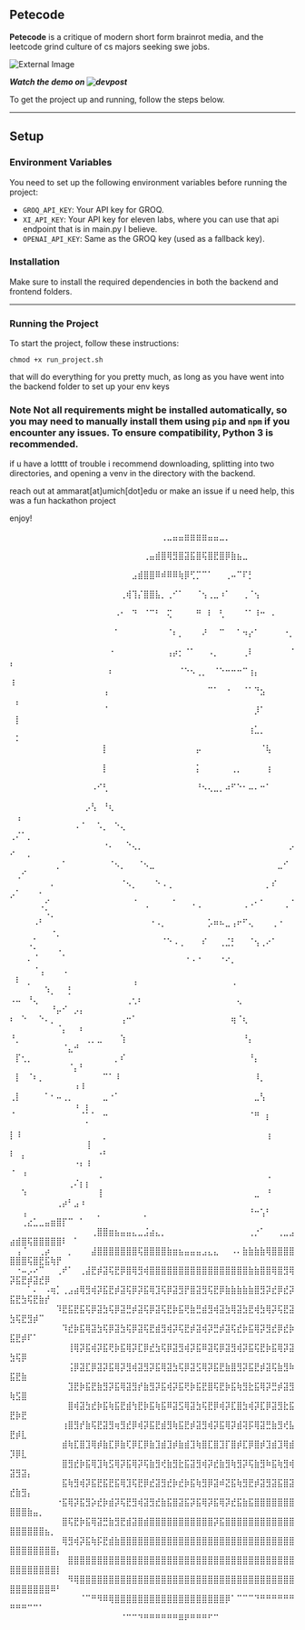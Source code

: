 ## Petecode

**Petecode** is a critique of modern short form brainrot media, and the leetcode grind culture of cs majors seeking swe jobs. 

![External Image](https://d112y698adiu2z.cloudfront.net/photos/production/software_photos/003/051/756/datas/gallery.jpg)

***Watch the demo on ![devpost](https://www.devpost.com/software/petecode)***

To get the project up and running, follow the steps below.

---

## Setup

### Environment Variables

You need to set up the following environment variables before running the project:

- `GROQ_API_KEY`: Your API key for GROQ.
- `XI_API_KEY`: Your API key for eleven labs, where you can use that api endpoint that is in main.py I believe.
- `OPENAI_API_KEY`: Same as the GROQ key (used as a fallback key).

### Installation

Make sure to install the required dependencies in both the backend and frontend folders.

---

### Running the Project

To start the project, follow these instructions:

```
chmod +x run_project.sh
```
that will do everything for you pretty much, as long as you have went into the backend folder to set up your env keys

### Note Not all requirements might be installed automatically, so you may need to manually install them using `pip` and `npm` if you encounter any issues. To ensure compatibility, Python 3 is recommended.

if u have a lotttt of trouble i recommend downloading, splitting into two directories, and opening a venv in the directory with the backend.

reach out at ammarat[at]umich[dot]edu or make an issue if u need help, this was a fun hackathon project


enjoy!

⠀⠀⠀⠀⠀⠀⠀⠀⠀⠀⠀⠀⠀⠀⠀⠀⠀⠀⠀⠀⠀⠀⠀⠀⠀⠀⢀⣀⣤⣤⣶⣶⣶⣶⣤⣤⣀⡀⠀⠀⠀⠀⠀⠀⠀⠀⠀⠀⠀⠀⠀⠀⠀⠀⠀⠀⠀⠀⠀⠀⠀⠀⠀
⠀⠀⠀⠀⠀⠀⠀⠀⠀⠀⠀⠀⠀⠀⠀⠀⠀⠀⠀⠀⠀⠀⠀⢀⣤⣾⣿⢿⣻⣿⣽⣯⣿⢯⣿⣟⣿⡿⣷⣦⣀⠀⠀⠀⠀⠀⠀⠀⠀⠀⠀⠀⠀⠀⠀⠀⠀⠀⠀⠀⠀⠀⠀
⠀⠀⠀⠀⠀⠀⠀⠀⠀⠀⠀⠀⠀⠀⠀⠀⠀⠀⠀⠀⠀⣠⣾⣿⣿⠿⠾⠿⠿⢷⡿⢋⡉⠉⠁⠀⠀⢀⠤⠉⠏⡃⠀⠀⠀⠀⠀⠀⠀⠀⠀⠀⠀⠀⠀⠀⠀⠀⠀⠀⠀⠀⠀
⠀⠀⠀⠀⠀⠀⠀⠀⠀⠀⠀⠀⠀⠀⠀⠀⠀⠀⠀⢀⢾⢹⡌⣿⣿⣧⡀⢀⠊⠁⠀⠀⠈⢢⢀⣀⠰⠁⠀⠀⢀⠈⢢⠀⠀⠀⠀⠀⠀⠀⠀⠀⠀⠀⠀⠀⠀⠀⠀⠀⠀⠀⠀
⠀⠀⠀⠀⠀⠀⠀⠀⠀⠀⠀⠀⠀⠀⠀⠀⠀⠀⠠⠂⠀⠙⠀⠈⠉⠃⠀⢍⠀⠀⠀⠀⠛⠀⠇⠀⢃⠀⠀⠀⠈⠁⠸⠒⠀⠄⠀⠀⠀⠀⠀⠀⠀⠀⠀⠀⠀⠀⠀⠀⠀⠀⠀
⠀⠀⠀⠀⠀⠀⠀⠀⠀⠀⠀⠀⠀⠀⠀⠀⠀⠀⠁⠀⠀⠀⠀⠀⠀⠀⠀⠈⠆⡀⠀⠀⠀⠜⠀⠀⠉⠀⠀⠁⠲⡔⠁⠀⠀⠀⠀⠐⡀⠀⠀⠀⠀⠀⠀⠀⠀⠀⠀⠀⠀⠀⠀
⠀⠀⠀⠀⠀⠀⠀⠀⠀⠀⠀⠀⠀⠀⠀⠀⠀⠐⠀⠀⠀⠀⠀⠀⠀⠀⠀⢠⡴⡂⠈⠁⠀⠀⠠⡀⠀⠀⠀⠀⢀⠇⠀⠀⠀⠀⠀⠀⠈⡄⠀⠀⠀⠀⠀⠀⠀⠀⠀⠀⠀⠀⠀
⠀⠀⠀⠀⠀⠀⠀⠀⠀⠀⠀⠀⠀⠀⠀⠀⠀⠆⠀⠀⠀⠀⠀⠀⠀⠀⠀⠀⠀⠈⠑⠢⢀⡀⠀⠈⠑⠒⠒⠒⠉⢰⡄⠀⠀⠀⠀⠀⠀⢰⠀⠀⠀⠀⠀⠀⠀⠀⠀⠀⠀⠀⠀
⠀⠀⠀⠀⠀⠀⠀⠀⠀⠀⠀⠀⠀⠀⠀⠀⢠⠀⠀⠀⠀⠀⠀⠀⠀⠀⠀⠀⠀⠀⠀⠀⠀⠀⠉⠁⠀⠐⠀⠀⠈⠁⠙⣢⠀⠀⠀⠀⠀⠀⡄⠀⠀⠀⠀⠀⠀⠀⠀⠀⠀⠀⠀
⠀⠀⠀⠀⠀⠀⠀⠀⠀⠀⠀⠀⠀⠀⠀⠀⠈⠀⠀⠀⠀⠀⠀⠀⠀⠀⠀⠀⠀⠀⠀⠀⠀⠀⠀⠀⠀⠀⠀⠀⠀⠀⡸⠁⠀⠀⠀⠀⠀⠀⡇⠀⠀⠀⠀⠀⠀⠀⠀⠀⠀⠀⠀
⠀⠀⠀⠀⠀⠀⠀⠀⠀⠀⠀⠀⠀⠀⠀⠀⠀⠀⠀⠀⠀⠀⠀⠀⠀⠀⠀⠀⠀⠀⠀⠀⠀⠀⠀⠀⠀⠀⠀⠀⠀⢰⣁⡀⠀⠀⠀⠀⠀⠀⠅⠀⠀⠀⠀⠀⠀⠀⠀⠀⠀⠀⠀
⠀⠀⠀⠀⠀⠀⠀⠀⠀⠀⠀⠀⠀⠀⠀⠀⡇⠀⠀⠀⠀⠀⠀⠀⠀⠀⠀⠀⠀⠀⠀⠀⡤⠀⠀⠀⠀⠀⠀⠀⠀⠀⠀⠈⢧⠀⠀⠀⠀⠀⠀⠀⠀⠀⠀⠀⠀⠀⠀⠀⠀⠀⠀
⠀⠀⠀⠀⠀⠀⠀⠀⠀⠀⠀⠀⠀⠀⠀⠀⡇⠀⠀⠀⠀⠀⠀⠀⠀⠀⠀⠀⠀⠀⠀⠀⡅⠀⠀⠀⠀⠀⢀⡀⠀⠀⠀⠀⢰⠀⠀⠀⠀⠀⠀⠀⠀⠀⠀⠀⠀⠀⠀⠀⠀⠀⠀
⠀⠀⠀⠀⠀⠀⠀⠀⠀⠀⠀⠀⠀⠀⠠⠊⢃⠀⠀⠀⠀⠀⠀⠀⠀⠀⠀⠀⠀⠀⠀⠀⠘⠢⢄⣀⡀⠴⠋⠑⠂⠤⠄⠒⠁⠀⠀⠀⠀⠀⠀⠀⠀⠀⠀⠀⠀⠀⠀⠀⠀⠀⠀
⠀⠀⠀⠀⠀⠀⠀⠀⠀⠀⠀⠀⠀⡠⢣⠀⠘⢆⠀⠀⠀⠀⠀⠀⠀⠀⠀⠀⠀⠀⠀⠀⠀⠀⠀⠀⠀⠀⠀⠀⠀⠀⠀⠀⠀⠀⠀⠀⠀⠀⢠⠀⠀⠀⠀⠀⠀⠀⠀⠀⠀⠀⠀
⠀⠀⠀⠀⠀⠀⠀⠀⠀⠀⠀⠠⠈⠀⠀⠡⡀⠀⠑⢄⠀⠀⠀⠀⠀⠀⠀⠀⠀⠀⠀⠀⠀⠀⠀⠀⠀⠀⠀⠀⠀⠀⠀⠀⠀⠀⠀⠀⠀⢀⠌⠁⡀⠀⠀⠀⠀⠀⠀⠀⠀⠀⠀
⠀⠀⠀⠀⠀⠀⠀⠀⠀⠀⠀⠀⠀⠀⠀⠀⠐⠄⠀⠀⠑⢄⡀⠀⠀⠀⠀⠀⠀⠀⠀⠀⠀⠀⠀⠀⠀⠀⠀⠀⠀⠀⠀⠀⠀⠀⠀⠀⡠⠊⠀⠀⠄⠀⠀⠀⠀⠀⠀⠀⠀⠀⠀
⠀⠀⠀⠀⠀⠀⠀⠀⡀⠁⠀⠀⠀⠀⠀⠀⠀⠈⠢⡀⠀⠀⠈⠢⣀⠀⠀⠀⠀⠀⠀⠀⠀⠀⠀⠀⠀⠀⠀⠀⠀⠀⠀⠀⠀⠀⣀⠊⠀⠀⢀⠊⠀⠀⠀⠀⠀⠀⠀⠀⠀⠀⠀
⠀⠀⠀⠀⠀⠀⠀⠄⠀⠀⠀⠀⠀⠀⠀⠀⠀⠀⠀⠈⠢⡀⠀⠀⠀⠑⠠⢀⠀⠀⠀⠀⠀⠀⠀⠀⠀⠀⠀⠀⠀⠀⠀⠀⡀⠎⠀⠀⠀⡠⠁⠀⠀⠀⠂⠀⠀⠀⠀⠀⠀⠀⠀
⠀⠀⠀⠀⠀⢀⠊⠀⠀⠀⠀⠀⠀⠀⠀⠀⠀⠀⠀⠀⠀⠈⠀⢀⠀⠀⠀⠀⠁⠀⠀⠠⢀⠀⠀⠀⠀⠀⠀⠀⢀⠠⠂⠁⠀⠀⠀⢀⠈⠀⠀⠀⠀⠀⠀⠡⡀⠀⠀⠀⠀⠀⠀
⠀⠀⠀⠀⠠⠃⠀⠀⠀⠀⠀⠀⠀⠀⠀⠀⠀⠀⠀⠀⠀⠀⠀⠀⠐⠠⡀⠀⠀⠀⠀⠀⠀⠀⡡⠶⠦⣀⢠⠖⠋⢄⠀⠀⠀⢀⠐⠀⠀⠀⠀⠀⠀⠀⠀⠀⠐⡀⠀⠀⠀⠀⠀
⠀⠀⠀⢀⠁⠀⠀⠀⠀⠀⠀⠀⠀⠀⠀⠀⠀⠀⠀⠀⠀⠀⠀⠀⠀⠀⠈⠑⠠⢀⠀⠀⠀⠎⠀⠀⢀⣈⡃⠀⠀⠈⢢⢀⠔⠁⠀⠀⠀⠀⠀⠀⠀⢁⠀⠀⠀⠐⡀⠀⠀⠀⠀
⠀⠀⠀⠂⠀⠀⠀⠀⠀⠀⠀⠀⠀⠀⠀⠀⠀⠀⠀⠀⠀⠀⠀⠀⠀⠀⠀⠀⠀⠀⠈⠐⠈⠀⠀⠀⠈⠊⠄⠀⠀⠀⠀⠀⠀⠀⠀⠀⠀⠀⠀⠀⠀⠈⢠⠀⠀⠀⠠⠀⠀⠀⠀
⠀⠇⠀⡀⠀⠀⠀⠀⠀⠀⠀⠀⠀⠀⠀⠀⠀⠀⠀⠀⠀⢠⠀⠀⠀⠀⠀⠀⠀⠀⠀⠀⠀⠀⠀⠀⠀⠀⢀⠀⠀⠀⠀⠀⠀⠀⠀⠀⠀⠀⠀⠀⠀⠀⠀⠱⡀⠀⠀⡃⠀⠀⠀
⠠⠤⠀⠘⢄⠀⠀⠀⠀⠀⠀⠀⠀⠀⠀⠀⠀⠀⠀⠀⢀⢂⠆⠀⠀⠀⠀⠀⠀⠀⠀⠀⠀⠀⠀⠀⠀⠀⠀⢄⠀⠀⠀⠀⠀⠀⠀⠀⠀⠀⠀⠀⠀⠀⠀⠀⠘⡤⠊⠀⡠⡄⠀
⠆⠀⠑⠀⠀⠑⠄⡀⠀⠀⠀⠀⠀⠀⠀⠀⠀⠀⠀⢠⠒⠁⠀⠀⠀⠀⠀⠀⠀⠀⠀⠀⠀⠀⠀⠀⠀⠀⢶⠈⢆⠀⠀⠀⠀⠀⠀⠀⠀⠀⠀⠀⠀⠀⠀⠀⠀⠈⡄⠀⠀⠆⠀
⠘⡀⠀⠀⠀⠀⠀⠀⠀⠀⠀⠀⠀⢀⡀⣀⠀⠀⠀⢱⠀⠀⠀⠀⠀⠀⠀⠀⠀⠀⠀⠀⠀⠀⠀⠀⠀⠀⠀⠀⠘⡄⠀⠀⠀⠀⠀⠀⠀⠀⠀⠀⠀⠀⠀⠀⠀⠀⠈⣄⠚⠀⠀
⠀⡏⢂⡀⠀⠀⠀⠀⠀⠀⠀⠀⠀⠀⠀⠀⠀⠀⡀⠎⠀⠀⠀⠀⠀⠀⠀⠀⠀⠀⠀⠀⠀⠀⠀⠀⠀⠀⠀⠀⠀⠘⡄⠀⠀⠀⠀⠀⠀⠀⠀⠀⠀⠀⠀⠀⠀⠀⠀⠈⡄⠃⠀
⠀⡇⠀⠈⠆⡀⠀⠀⠀⠀⠀⠀⠀⠀⠀⠀⠉⠁⠸⠀⠀⠀⠀⠀⠀⠀⠀⠀⠀⠀⠀⠀⠀⠀⠀⠀⠀⠀⠀⠀⠀⠀⠸⡀⠀⠀⠀⠀⠀⠀⠀⠀⠀⠀⠀⠀⠀⠀⠀⠀⠰⠸⠀
⢀⡇⠀⠀⠀⠀⠁⠂⠤⢀⡀⠀⠀⠀⠀⠀⣀⠐⠁⠀⠀⠀⠀⠀⠀⠀⠀⠀⠀⠀⠀⠀⠀⠀⠀⠀⠀⠀⠀⠀⠀⠀⣀⢣⠀⠀⠀⠀⠀⠀⠀⠀⠀⠀⠀⠀⠀⠀⠀⠀⠰⠀⡆
⠈⠀⠀⠀⠀⠀⠀⠀⠀⠀⠀⠀⠈⠁⠁⠀⠒⠀⠀⠀⠀⠀⠀⠀⠀⠀⠀⠀⠀⠀⠀⠀⠀⠀⠀⠀⠀⠀⠀⠀⠀⠈⠛⠀⡆⠀⠀⠀⠀⠀⠀⠀⠀⠀⠀⠀⠀⠀⠀⠀⠀⠀⠁
⡇⠸⠀⠀⠀⠀⠀⠀⠀⠀⠀⠀⠀⠀⠀⠀⡀⠀⠀⠀⠀⠀⠀⠀⠀⠀⠀⠀⠀⠀⠀⠀⠀⠀⠀⠀⠀⠀⠀⠀⠀⠀⠀⠀⢰⠀⠀⠀⠀⠀⠀⠀⠀⠀⠀⠀⠀⠀⠀⠀⠀⠀⢸
⠇⠀⡄⠀⠀⠀⠀⠀⠀⠀⠀⠀⠀⠀⠀⠐⠃⠀⠀⠀⠀⠀⠀⠀⠀⠀⠀⠀⠀⠀⠀⠀⠀⠀⠀⠀⠀⠀⠀⠀⠀⠀⠀⠀⠀⠀⠀⠀⠀⠀⠀⠀⠀⠀⠀⠀⠀⠀⠀⠀⠐⠆⠸
⠈⠀⠰⠀⠀⠀⠀⠀⠀⠀⠀⠀⠀⠀⠀⢀⠀⠀⠀⠀⠀⠀⠀⠀⠀⠀⠀⠀⠀⠀⠀⠀⠀⠀⠀⠀⠀⠀⠀⠀⠀⠀⠀⠀⢀⠀⠀⠀⠀⠀⠀⠀⠀⠀⠀⠀⠀⠀⠀⢀⠌⡆⡆
⠀⠀⠱⠀⠀⠀⠀⠀⠀⠀⠀⠀⠀⠀⠀⢸⠀⠀⠀⠀⠀⠀⠀⠀⠀⠀⠀⠀⠀⠀⠀⠀⠀⠀⠀⠀⠀⠀⠀⠀⠀⠀⣀⠀⠘⠀⠀⠀⠀⠀⠀⠀⠀⠀⠀⠀⠀⢀⡴⠃⣠⠰⠀
⠀⠀⢠⠀⠀⠀⠀⠀⠀⠀⠀⠀⠀⠀⠀⡀⠀⠀⠀⠀⠀⠀⠀⡀⠀⠀⠀⠀⠀⠀⠀⠀⠀⠀⠀⠀⠀⠀⠀⠀⠀⠘⠒⢡⠃⠀⠀⠀⠀⠀⠀⢀⣔⣁⣀⣤⣶⣿⡏⠉⠀⠁⠀
⠀⠀⠀⠀⠀⠀⠀⠀⠀⠀⠀⠀⠀⠀⢀⣿⣿⣶⣦⣤⣤⣄⣀⣨⣴⣄⡀⠀⠀⠀⠀⠀⠀⠀⠀⠀⠀⠀⠀⠀⠀⢀⡐⠁⠀⠀⢀⣀⣠⣴⣾⣿⢯⣿⣿⣿⣿⣿⠇⠀⠁⠀⠀
⠀⢠⠈⠀⠀⢀⡴⠀⠀⠀⡀⠀⠀⠀⣼⣿⣿⣿⣿⣿⣿⣿⢯⣿⣿⣿⣿⣷⣶⣦⣤⣤⣤⣠⣄⣄⠀⠀⠠⠄⣷⣷⣷⣷⢿⣿⣿⣿⣿⣿⣿⣿⢯⣿⣟⣯⢷⡟⠀⠀⠀⠀⠀
⠀⠐⠤⡠⠔⠉⠀⠀⢀⠞⠁⠀⢀⣼⣟⡾⣽⢯⣟⡿⣿⢿⣻⢾⣿⣿⣿⣿⣿⣿⣿⣿⣿⣿⣿⣿⣿⣿⣿⣿⣿⣷⣷⣿⣿⢿⣿⣻⢿⡽⣯⣟⡾⣽⣞⡿⠀⠀⠀⠀⠀⠀
⠀⠀⠀⠁⠄⠀⠠⢶⡁⢀⣠⣴⢿⣻⢾⡽⣯⣟⡾⣽⢯⡿⡽⣯⢿⣹⢯⡿⣽⣻⡟⣿⣽⣻⢯⣟⡿⣷⣷⣷⣷⣷⣿⣻⡽⣞⡿⣞⡽⣯⣟⣳⢯⣟⣷⡞⠀⠀⠀⠀⠀⠀⠀
⠀⠀⠀⠀⠀⠀⠀⠀⠹⣟⣯⣟⣯⢯⡿⣽⣳⢯⡿⣽⣛⡾⣽⢯⡿⣽⢯⣟⡷⣯⢟⣷⣛⣾⣻⢾⣽⣳⢿⣽⣳⣟⢾⣳⢿⡽⢯⣟⣽⣳⢯⣟⣻⡾⠉⠀⠀⠀⠀⠀⠀⠀⠀
⠀⠀⠀⠀⠀⠀⠀⠀⠀⠹⣞⡷⣯⢿⣽⣳⢯⡿⣽⣳⢯⡿⣽⢯⣟⣾⣻⢾⡽⢯⣟⡾⣽⢾⡽⣛⡾⣽⢯⣞⡷⣯⢿⡽⣻⣞⡿⣞⡷⣯⣟⡾⠏⠁⠀⠀⠀⠀⠀⠀⠀⠀⠀
⠀⠀⠀⠀⠀⠀⠀⠀⠀⠀⢸⢿⡽⣯⢾⡽⣯⢟⡷⣯⢿⡽⣏⡿⣞⣳⢯⡿⣽⣻⢾⡽⣯⠿⣽⢯⡿⣽⣻⢾⡽⣯⢯⣟⡷⣯⢿⡽⣽⣳⢯⡿⠀⠀⠀⠀⠀⠀⠀⠀⠀⠀⠀
⠀⠀⠀⠀⠀⠀⠀⠀⠀⠀⢨⡿⣽⣏⡿⣽⡽⣯⢿⡽⣻⢾⣽⣻⡽⣯⢿⣽⣳⢯⡿⣽⣫⢿⡽⣯⣟⣷⣿⣻⡽⣯⣟⡾⣽⢯⣷⣻⠷⣯⣟⣷⠀⠀⠀⠀⠀⠀⠀⠀⠀⠀⠀
⠀⠀⠀⠀⠀⠀⠀⠀⠀⠀⣹⣟⡷⣯⣟⣷⣻⡽⣯⢿⣽⣻⡞⣷⣻⡽⣯⢾⡽⣯⢟⡷⣯⣟⣿⢯⣟⡷⣯⢷⣻⣗⣯⢿⡽⣛⡾⣽⣻⢷⣫⣿⠀⠀⠀⠀⠀⠀⠀⠀⠀⠀⠀
⠀⠀⠀⠀⠀⠀⠀⠀⠀⠀⣿⢾⣽⣳⣞⡷⣯⢷⣯⣟⣾⢳⣟⡷⣯⢷⣯⠿⣽⣫⢿⣽⣳⢯⣟⡿⢾⡽⣏⣿⣳⢾⡽⣏⡿⣽⣻⣗⣯⣟⡷⣟⠀⠀⠀⠀⠀⠀⠀⠀⠀⠀⠀
⠀⠀⠀⠀⠀⠀⠀⠀⠀⢰⣿⣻⡞⣷⢯⣟⣽⣻⢶⣻⣞⡿⢾⡽⣯⣟⣾⣻⢷⣯⣟⡾⣽⣻⢾⡽⣯⢿⡽⣾⢽⡯⢿⣽⣛⣷⣻⢞⣧⣟⡾⣇⠀⠀⠀⠀⠀⠀⠀⠀⠀⠀⠀
⠀⠀⠀⠀⠀⠀⠀⠀⠀⣾⢷⣏⣿⣹⢿⡾⣷⣏⡿⣷⢏⡿⣏⡿⣷⣹⣾⣹⡾⣷⣾⣹⢷⣿⣏⣿⣹⡏⣿⡾⣏⡿⣿⡾⣹⣾⣹⢿⣾⡹⡿⣇⠀⠀⠀⠀⠀⠀⠀⠀⠀⠀⠀
⠀⠀⠀⠀⠀⠀⠀⠀⠀⣿⣻⣞⡷⣯⢿⣹⢷⣫⢿⡽⣯⢿⡽⢯⣷⣻⢞⣷⣻⣗⣯⣽⣻⢾⡽⣞⣷⣻⢷⣻⡽⢯⣷⣻⠷⣯⢷⣻⢾⣽⣻⣽⡄⠀⠀⠀⠀⠀⠀⠀⠀⠀⠀
⠀⠀⠀⠀⠀⠀⠀⠀⠀⣯⢷⣻⢾⡽⣯⣟⣯⣟⣯⢿⣹⢯⣟⡿⣞⣽⣻⣞⡷⣞⡷⣯⢷⣻⡿⣽⠾⣝⣯⢷⣻⣟⡾⣽⣻⣽⣯⣿⣽⣞⣷⣻⡄⠀⠀⠀⠀⠀⠀⠀⠀⠀⠀
⠀⠀⠀⠀⠀⠀⠀⠀⠐⣯⢿⡽⣯⣻⡵⣞⡷⣾⡽⢯⣟⣻⢾⣽⣻⣞⣷⣯⣿⣽⣯⡽⣯⢿⡽⣯⢿⡽⣞⣯⣷⣯⣿⣿⣿⣿⣿⣿⣿⣿⣿⣿⣷⣤⡀⠀⠀⠀⠀⠀⠀⠀⠀
⠀⠀⠀⠀⠀⠀⠀⠀⠀⣿⢯⣟⡷⣯⢿⣽⣛⣷⣻⣟⣾⣽⣿⣾⣿⣿⣿⣿⣿⣿⣿⣿⣿⣿⣿⡽⣯⣿⣿⣿⣿⣿⣿⣿⣿⣿⣿⣿⣿⣿⣿⣿⣿⣿⣿⣦⡀⠀⠀⠀⠀⠀⠀
⠀⠀⠀⠀⠀⠀⠀⠀⠀⢿⣻⢾⡽⣯⢷⡯⣟⣾⣷⣿⣿⣿⣿⣿⣿⣿⣿⣿⣿⣿⣿⣿⣿⣿⣿⣿⣿⣿⣿⣿⣿⣿⣿⣿⣿⣿⣿⣿⣿⣿⣿⣿⣿⣿⣿⣿⣿⡄⠀⠀⠀⠀⠀
⠀⠀⠀⠀⠀⠀⠀⠀⠀⠀⣿⣿⣿⣿⣿⣿⣿⣿⣿⣿⣿⣿⣿⣿⣿⣿⣿⣿⣿⣿⣿⣿⣿⣿⣿⣿⣿⣿⣿⣿⣿⣿⣿⣿⣿⣿⣿⣿⣿⣿⣿⣿⣿⣿⣿⣿⣿⡇⠀⠀⠀⠀⠀
⠀⠀⠀⠀⠀⠀⠀⠀⠀⠀⠻⢿⣿⣿⣿⣿⣿⣿⣿⣿⣿⣿⣿⣿⣿⣿⣿⣿⣿⣿⣿⣿⣿⣿⣿⣿⣿⣿⣿⣿⣿⣿⣿⣿⣿⣿⣿⣿⣿⣿⣿⣿⣿⣿⣿⣿⠿⠃⠀⠀⠀⠀⠀
⠀⠀⠀⠀⠀⠀⠀⠀⠀⠀⠀⠀⠈⠉⠛⠻⠿⢿⣿⣿⣿⣿⣿⣿⣿⣿⣿⣿⣿⣿⣿⣿⣿⣿⣿⣿⣿⡿⠁⠉⠉⠉⠙⠛⠛⠛⠛⠛⠛⠛⠛⠛⠉⠉⠁⠀⠀⠀⠀⠀⠀⠀⠀
⠀⠀⠀⠀⠀⠀⠀⠀⠀⠀⠀⠀⠀⠀⠀⠀⠀⠀⠀⠈⠉⠉⠙⠛⠛⠛⠛⠛⠛⠿⠟⠛⠛⠛⠋⠉⠀⠀⠀⠀⠀⠀⠀⠀⠀⠀⠀⠀⠀⠀⠀⠀⠀⠀⠀⠀⠀⠀⠀⠀⠀⠀⠀
